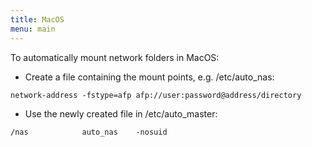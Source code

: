 ```yaml
---
title: MacOS
menu: main
---
```


To automatically mount network folders in MacOS:
- Create a file containing the mount points, e.g. /etc/auto_nas:
```
network-address -fstype=afp afp://user:password@address/directory
```
- Use the newly created file in /etc/auto_master:
```
/nas			auto_nas	-nosuid
```
 
